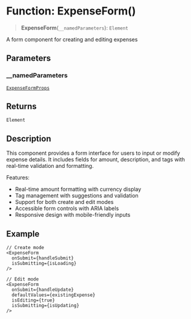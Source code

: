 # Function: ExpenseForm()

> **ExpenseForm**(`__namedParameters`): `Element`

A form component for creating and editing expenses

## Parameters

### \_\_namedParameters

[`ExpenseFormProps`](../interfaces/ExpenseFormProps.md)

## Returns

`Element`

## Description

This component provides a form interface for users to input or modify expense details.
It includes fields for amount, description, and tags with real-time validation and formatting.

Features:
- Real-time amount formatting with currency display
- Tag management with suggestions and validation
- Support for both create and edit modes
- Accessible form controls with ARIA labels
- Responsive design with mobile-friendly inputs

## Example

```tsx
// Create mode
<ExpenseForm
  onSubmit={handleSubmit}
  isSubmitting={isLoading}
/>

// Edit mode
<ExpenseForm
  onSubmit={handleUpdate}
  defaultValues={existingExpense}
  isEditing={true}
  isSubmitting={isUpdating}
/>
```
